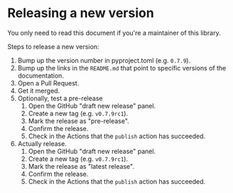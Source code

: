# Releasing a new version

You only need to read this document if you're a maintainer of this library.

Steps to release a new version:

1. Bump up the version number in pyproject.toml (e.g. `0.7.9`).
2. Bump up the links in the `README.md` that point to specific versions of the documentation.
3. Open a Pull Request.
4. Get it merged.
5. Optionally, test a pre-release
    1. Open the GitHub "draft new release" panel.
    2. Create a new tag (e.g. `v0.7.9rc1`).
    3. Mark the release as "pre-release".
    4. Confirm the release.
    5. Check in the Actions that the `publish` action has succeeded.
6. Actually release.
    1. Open the GitHub "draft new release" panel.
    2. Create a new tag (e.g. `v0.7.9rc1`).
    3. Mark the release as "latest release".
    4. Confirm the release.
    5. Check in the Actions that the `publish` action has succeeded.
